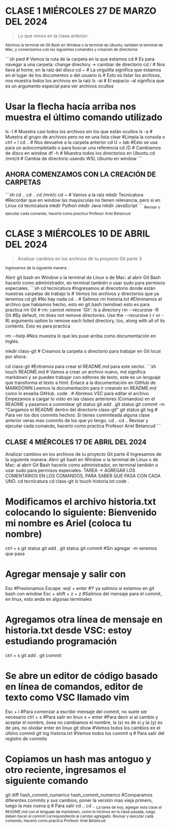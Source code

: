 # CLASE 1 MIÉRCOLES 27 DE MARZO DEL 2024

 > Lo que vimos en la clase anterior:
<sub>
Abrimos la terminal de Git Bash en Window o la terminal de Ubuntu, tambien la terminal de Mac, y comenzamos con los siguientes comandos y creación de directorios</sub>

´´´sh
pwd  # Vemos la ruta de la carpeta en la que estamos
cd # Es para navegar a una carpeta: change directory -> cambiar de directorio
cd / # Nos llava al home, en la raíz del disco
cd ~ # La virgulilla significa que estamos en el lugar de los documentos o del usuario
ls # Esto es listar los archivos, nos muestra todos los archivos en la raíz
ls -al # El espacio -al significa que es un argumento especial para ver archivos ocultos
# Usar la flecha hacía arriba nos muestra el último comando utilizado
ls -l # Muestra casi todos los archivos sin los que están ocultos
ls -a # Muestra el grupo de archivos pero no en una lista
clear #Limpia la consola o ctrl + l
cd .. # Nos devuelve a la carpeta anterior
cd U + tab #Esto se usa para un autocompletado o para buscar una referencia
cd /D # Cambiamos de disco en window
df -h # Muestra todos los directorios en Ubuntu
cd /mnt/d # Cambia de directorio usando WSL Ubuntu en window
´´´


## AHORA COMENZAMOS CON LA CREACIÓN DE CARPETAS

´´´sh
cd ..
cd ..
cd /mnt/c
cd ~ # Vamos a la raíz
mkdir Tecnicatura #Recordar que en window las mayúsculas no tienen relevancia, pero si en Linux
cd tecnicatura
mkdir Python
mkdir Java
mkdir JavaScript
´´´
<sub>
Revisar y ejecutar cada comando, hacerlo como practica</sub>
<sub>
Profesor Ariel Betancud</sub>

# CLASE 3 MIÉRCOLES 10 DE ABRIL DEL 2024
> Analizar cambios en los archivos de tu proyecto Git parte 3

<sub> Ingresamos de la siguiente manera:

Abrir git bash en Window o la terminal de Linux o de Mac: al abrir Git Bash hacerlo como administrador, en terminal también o usar sudo para permisos especiales.</sub>
´´´sh
cd tecnicatura #Ingresamos al direcotorio donde están nuestras carpetas de trabajo
ls # Vemos los archivos y directorios que ya tenemos
cd git #No hay nada
cd .. # Salimos
rm historia.txt #Eliminamos el archivo que habíamos hecho, esto en git bash (window) esto es para practica
rm Git # rm: cannot remove 'Git': Is a directory
rm --recursive -R Git #By default, rm does not remove directories.  Use the --recursive (-r or -R) arguments
option to remove each listed directory, too, along with all of its contents. Esto es para practica

rm --help #Nos muestra lo que les puse arriba como documentación en Inglés.

mkdir class-git # Creamos la carpeta o directorio para trabajar en Git local por ahora.

cd class-git #Entramos para crear el README.md para este sector.
´´´sh
touch README.md # Vamos a crear un archivo nuevo, md significa markdown y se pueden trabajar con editores de texto, este es un lenguaje que transforma el texto a html.
Enlace a la documentación en GitHub de MARKDOWN
Leemos la documentación para ir creando en README.md como lo enseña GitHub.
code . # Abrimos VSC para editar el archivo.
Empezamos a cargar lo visto en las clases anteriores (Comandos) en el README y pasamos a commitear
git status
git add .
git status
git commit -m "Cargamos el README dentro del directorio class-git"
git status
git log # Para ver los dos commits hechos: Si tienes commiteada alguna clase anterior veras mas commits de los que yo tengo.
cd ..
cd ..
Revisar y ejecutar cada comando, hacerlo como practica
Profesor Ariel Betancud
´´´
## CLASE 4 MIÉRCOLES 17 DE ABRIL DEL 2024
Analizar cambios en los archivos de tu proyecto Git parte 4
Ingresamos de la siguiente manera:
Abrir git bash en Window o la terminal de Linux o de Mac: al abrir Git Bash hacerlo como administrador, en terminal también o usar sudo para permisos especiales.
TAREA -> AGREGAR LOS COMENTARIOS EN LOS COMANDOS, PARA SABER QUE PASA CON CADA UNO.
cd tecnicatura
cd class-git
ls
touch historia.txt
code .
# Modificamos el archivo historia.txt colocando lo siguiente: Bienvenido     mi nombre es Ariel (coloca tu nombre)
ctrl + s
git status
git add .
git status
git commit #Sin agregar -m veremos que pasa
# Agregar mensaje y salir con
Esc #Presionamos Escape 
:wq! + enter #Y ya salimos si estamos en git bash con window
Esc + shift + z + z #Salimos del mensaje para el commit, en linux, esto anda en algunas terminales
# Agregamos otra línea de mensaje en historia.txt desde VSC: estoy estudiando programación
ctrl + s
git add .
git commit
# Se abre un editor de código basado en línea de comandos, editor de texto como VSC llamado vim
Esc + i #Para comenzar a escribir mensaje del commit, no suele ser necesario
ctrl + x #Para salir en linux
s + enter #Para decir si al cambio y aceptar el nombre, ósea no cambiamos el nombre, la (s) es de si y la (y) es de yes, no olvidar enter en linux
git show #Vemos todos los cambios en el último commit
git log historia.txt #Vemos todos los commit
q # Para salir del registro de commits
# Copiamos un hash mas antoguo y otro reciente, ingresamos el siguiente comando
git diff hash_commit_numerico hash_commit_numerico #Comparamos diferentes commits y sus cambios, poner la versión mas vieja primero, luego la mas nueva
q # Para salir
cd ..
cd ..
<sub>
La tarea de hoy, agregar esta clase al README.md con el lenguaje de markdown, como lo hicimos en la clase pasada, luego deben hacer el commit correspondiente al cambio agregado.
Revisar y ejecutar cada comando, hacerlo como practica
Profesor Ariel Betancud</sub>